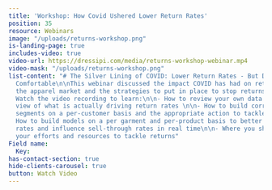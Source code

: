 ```yaml
---
title: 'Workshop: How Covid Ushered Lower Return Rates'
position: 35
resource: Webinars
image: "/uploads/returns-workshop.png"
is-landing-page: true
includes-video: true
video-url: https://dressipi.com/media/returns-workshop-webinar.mp4
video-mask: "/uploads/returns-workshop.png"
list-content: "# The Silver Lining of COVID: Lower Return Rates - But Don’t Get Too
  Comfortable\n\nThis webinar discussed the impact COVID has had on return rates within
  the apparel market and the strategies to put in place to stop returns rising again.
  Watch the video recording to learn:\n\n- How to review your own data to have a clear
  view of what is actually driving return rates \n\n- How to build correct return
  segments on a per-customer basis and the appropriate action to tackle this \n\n-
  How to build models on a per garment and per-product basis to better predict return
  rates and influence sell-through rates in real time\n\n- Where you should be focusing
  your efforts and resources to tackle returns"
Field name:
  Key: 
has-contact-section: true
hide-clients-carousel: true
button: Watch Video
---
```


